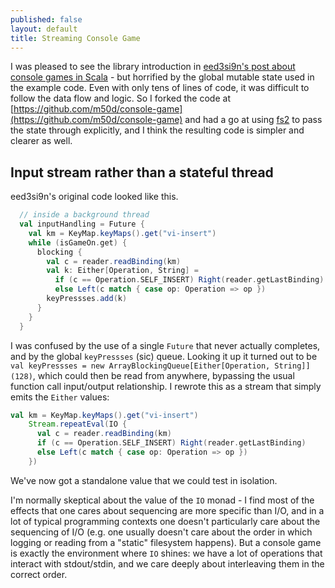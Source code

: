 ```yaml
---
published: false
layout: default
title: Streaming Console Game
---
```

I was pleased to see the library introduction in [eed3si9n's post about console games in Scala](http://eed3si9n.com/console-games-in-scala) - but horrified by the global mutable state used in the example code. Even with only tens of lines of code, it was difficult to follow the data flow and logic. So I forked the code at [https://github.com/m50d/console-game](https://github.com/m50d/console-game) and had a go at using [fs2](https://github.com/functional-streams-for-scala/fs2) to pass the state through explicitly, and I think the resulting code is simpler and clearer as well.

## Input stream rather than a stateful thread

eed3si9n's original code looked like this.

````scala
  // inside a background thread
  val inputHandling = Future {
    val km = KeyMap.keyMaps().get("vi-insert")
    while (isGameOn.get) {
      blocking {
        val c = reader.readBinding(km)
        val k: Either[Operation, String] =
          if (c == Operation.SELF_INSERT) Right(reader.getLastBinding)
          else Left(c match { case op: Operation => op })
        keyPressses.add(k)
      }
    }
  }
````

I was confused by the use of a single `Future` that never actually completes, and by the global `keyPressses` (sic) queue. Looking it up it turned out to be `val keyPressses = new ArrayBlockingQueue[Either[Operation, String]](128)`, which could then be read from anywhere, bypassing the usual function call input/output relationship. I rewrote this as a stream that simply emits the `Either` values:

````scala
val km = KeyMap.keyMaps().get("vi-insert")
    Stream.repeatEval(IO {
      val c = reader.readBinding(km)
      if (c == Operation.SELF_INSERT) Right(reader.getLastBinding)
      else Left(c match { case op: Operation => op })
    })
````

We've now got a standalone value that we could test in isolation.

I'm normally skeptical about the value of the `IO` monad - I find most of the effects that one cares about sequencing are more specific than I/O, and in a lot of typical programming contexts one doesn't particularly care about the sequencing of I/O (e.g. one usually doesn't care about the order in which logging or reading from a "static" filesystem happens). But a console game is exactly the environment where `IO` shines: we have a lot of operations that interact with stdout/stdin, and we care deeply about interleaving them in the correct order.